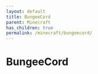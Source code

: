 ```yaml
---
layout: default
title: BungeeCord
parent: Minecraft
has_children: true
permalink: /minecraft/bungeecord/
---
```


# BungeeCord